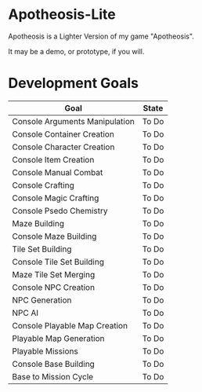 # Apotheosis-Lite

Apotheosis is a Lighter Version of my game "Apotheosis".

It may be a demo, or prototype, if you will.

# Development Goals

| Goal | State |
|------|-------|
|Console Arguments Manipulation | To Do |
|Console Container Creation | To Do |
|Console Character Creation | To Do |
|Console Item Creation | To Do |
|Console Manual Combat | To Do |
|Console Crafting | To Do |
|Console Magic Crafting | To Do |
|Console Psedo Chemistry | To Do |
|Maze Building | To Do |
|Console Maze Building | To Do |
|Tile Set Building | To Do |
|Console Tile Set Building | To Do |
|Maze Tile Set Merging | To Do |
|Console NPC Creation | To Do |
|NPC Generation | To Do |
|NPC AI | To Do |
|Console Playable Map Creation | To Do |
|Playable Map Generation | To Do |
|Playable Missions | To Do |
|Console Base Building | To Do |
|Base to Mission Cycle | To Do |
